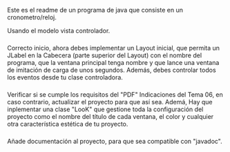 Este es el readme de un programa de java que consiste en un cronometro/reloj.

Usando el modelo vista controlador.


###
Correcto inicio, ahora debes implementar un Layout inicial, que permita un JLabel en la Cabecera (parte superior del Layout) con el nombre del programa, que la ventana principal tenga nombre y que lance una ventana de imitación de carga de unos segundos.
Además, debes controlar todos los eventos desde tu clase controladora.
###

Verificar si se cumple los requisitos del "PDF" Indicaciones del Tema 06, en caso contrario, actualizar el proyecto para que así sea. Ademá, Hay que inplementar una clase "LooK" que gestione toda la configuración del proyecto como el nombre del título de cada ventana, el color y cualquier otra característica estética de tu proyecto.
###

Añade documentación al proyecto,
para que sea compatible con "javadoc".
###
